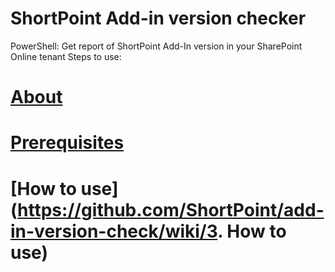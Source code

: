 # ShortPoint Add-in version checker
PowerShell: Get report of ShortPoint Add-In version in your SharePoint Online tenant
Steps to use: 
# [About](https://github.com/ShortPoint/add-in-version-check/wiki/1.-About)
# [Prerequisites](https://github.com/ShortPoint/add-in-version-check/wiki/2.-Prerequisites)
# [How to use](https://github.com/ShortPoint/add-in-version-check/wiki/3. How to use)
